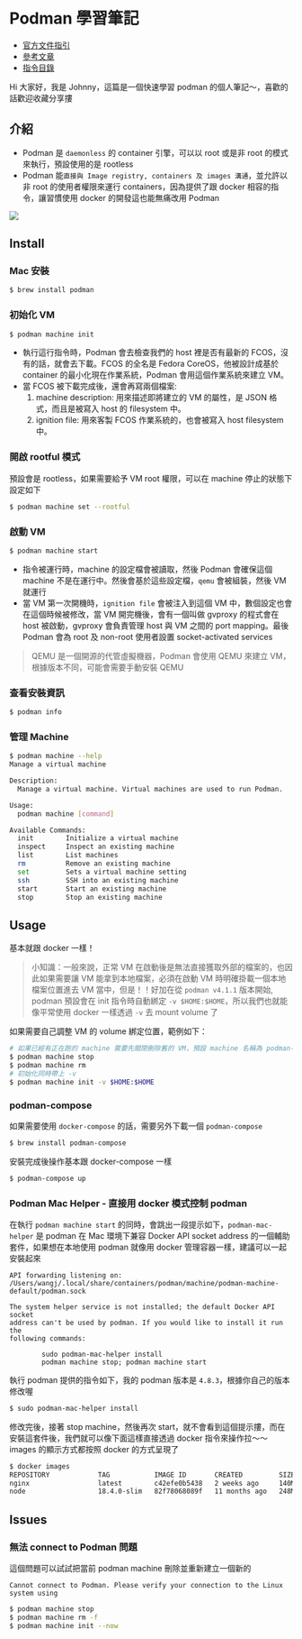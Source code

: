 # Podman 學習筆記

- [官方文件指引](https://podman.io/docs/installation)
- [參考文章](https://azole.medium.com/podman-on-mac-101-1b7b323a1006)
- [指令目錄](https://docs.podman.io/en/latest/Commands.html)

Hi 大家好，我是 Johnny，這篇是一個快速學習 podman 的個人筆記～，喜歡的話歡迎收藏分享摟

## 介紹
- Podman 是 `daemonless` 的 container 引擎，可以以 root 或是非 root 的模式來執行，預設使用的是 rootless
- Podman 能`直接與 Image registry, containers 及 images 溝通`，並允許以非 root 的使用者權限來運行 containers，因為提供了跟 docker 相容的指令，讓習慣使用 docker 的開發這也能無痛改用 Podman

![](https://darumatic.com/media/blog_pics/2020_01/Docker_vs_Podman.png)

## Install
### Mac 安裝
```bash
$ brew install podman
```

### 初始化 VM
```bash
$ podman machine init
```
- 執行這行指令時，Podman 會去檢查我們的 host 裡是否有最新的 FCOS，沒有的話，就會去下載。FCOS 的全名是 Fedora CoreOS，他被設計成基於 container 的最小化現在作業系統，Podman 會用這個作業系統來建立 VM。
- 當 FCOS 被下載完成後，還會再寫兩個檔案:
  1. machine description: 用來描述即將建立的 VM 的屬性，是 JSON 格式，而且是被寫入 host 的 filesystem 中。
  2. ignition file: 用來客製 FCOS 作業系統的，也會被寫入 host filesystem 中。

### 開啟 rootful 模式
預設會是 rootless，如果需要給予 VM root 權限，可以在 machine 停止的狀態下設定如下
```bash
$ podman machine set --rootful
```

### 啟動 VM
```bash
$ podman machine start
```
- 指令被運行時，machine 的設定檔會被讀取，然後 Podman 會確保這個 machine 不是在運行中。然後會基於這些設定檔，`qemu` 會被組裝，然後 VM 就運行
- 當 VM 第一次開機時，`ignition file` 會被注入到這個 VM 中，數個設定也會在這個時候被修改，當 VM 開完機後，會有一個叫做 gvproxy 的程式會在 host 被啟動，gvproxy 會負責管理 host 與 VM 之間的 port mapping。最後 Podman 會為 root 及 non-root 使用者設置 socket-activated services

> QEMU 是一個開源的代管虛擬機器，Podman 會使用 QEMU 來建立 VM，根據版本不同，可能會需要手動安裝 QEMU

### 查看安裝資訊
```bash
$ podman info
```

### 管理 Machine
```bash
$ podman machine --help
Manage a virtual machine

Description:
  Manage a virtual machine. Virtual machines are used to run Podman.

Usage:
  podman machine [command]

Available Commands:
  init        Initialize a virtual machine
  inspect     Inspect an existing machine
  list        List machines
  rm          Remove an existing machine
  set         Sets a virtual machine setting
  ssh         SSH into an existing machine
  start       Start an existing machine
  stop        Stop an existing machine
```

## Usage
基本就跟 docker 一樣！

> 小知識：一般來說，正常 VM 在啟動後是無法直接獲取外部的檔案的，也因此如果需要讓 VM 能拿到本地檔案，必須在啟動 VM 時明確掛載一個本地檔案位置進去 VM 當中，但是！！好加在從 `podman v4.1.1` 版本開始, podman 預設會在 init 指令時自動綁定 `-v $HOME:$HOME`，所以我們也就能像平常使用 docker 一樣透過 `-v` 去 mount volume 了

如果需要自己調整 VM 的 volume 綁定位置，範例如下：
```bash
# 如果已經有正在跑的 machine 需要先關閉刪除舊的 VM，預設 machine 名稱為 podman-machine-default
$ podman machine stop
$ podman machine rm
# 初始化同時帶上 -v
$ podman machine init -v $HOME:$HOME
```

### podman-compose
如果需要使用 `docker-compose` 的話，需要另外下載一個 `podman-compose`
```bash
$ brew install podman-compose
```
安裝完成後操作基本跟 docker-compose 一樣
```bash
$ podman-compose up
```

### Podman Mac Helper - 直接用 docker 模式控制 podman
在執行 `podman machine start` 的同時，會跳出一段提示如下，`podman-mac-helper` 是 podman 在 Mac 環境下兼容 Docker API socket address 的一個輔助套件，如果想在本地使用 podman 就像用 docker 管理容器一樣，建議可以一起安裝起來
```
API forwarding listening on: /Users/wangj/.local/share/containers/podman/machine/podman-machine-default/podman.sock

The system helper service is not installed; the default Docker API socket
address can't be used by podman. If you would like to install it run the
following commands:

        sudo podman-mac-helper install
        podman machine stop; podman machine start
```
執行 podman 提供的指令如下，我的 podman 版本是 `4.8.3`，根據你自己的版本修改喔
```bash
$ sudo podman-mac-helper install
```
修改完後，接著 stop machine，然後再次 start，就不會看到這個提示摟，而在安裝這套件後，我們就可以像下面這樣直接透過 docker 指令來操作拉～～images 的顯示方式都按照 docker 的方式呈現了
```bash
$ docker images
REPOSITORY            TAG           IMAGE ID       CREATED         SIZE
nginx                 latest        c42efe0b5438   2 weeks ago     140MB
node                  18.4.0-slim   82f78068089f   11 months ago   248MB
```


## Issues

### 無法 connect to Podman 問題
這個問題可以試試把當前 podman machine 刪除並重新建立一個新的
```
Cannot connect to Podman. Please verify your connection to the Linux system using
```
```bash
$ podman machine stop
$ podman machine rm -f
$ podman machine init --now
```